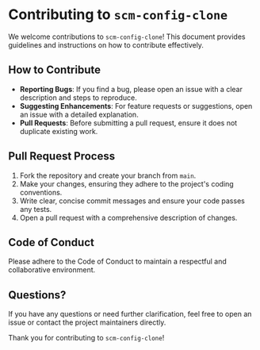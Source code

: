 # Contributing to `scm-config-clone`

We welcome contributions to `scm-config-clone`! This document provides guidelines and instructions on how to contribute effectively.

## How to Contribute

- **Reporting Bugs**: If you find a bug, please open an issue with a clear description and steps to reproduce.
- **Suggesting Enhancements**: For feature requests or suggestions, open an issue with a detailed explanation.
- **Pull Requests**: Before submitting a pull request, ensure it does not duplicate existing work.

## Pull Request Process

1. Fork the repository and create your branch from `main`.
2. Make your changes, ensuring they adhere to the project's coding conventions.
3. Write clear, concise commit messages and ensure your code passes any tests.
4. Open a pull request with a comprehensive description of changes.

## Code of Conduct

Please adhere to the Code of Conduct to maintain a respectful and collaborative environment.

## Questions?

If you have any questions or need further clarification, feel free to open an issue or contact the project maintainers directly.

Thank you for contributing to `scm-config-clone`!